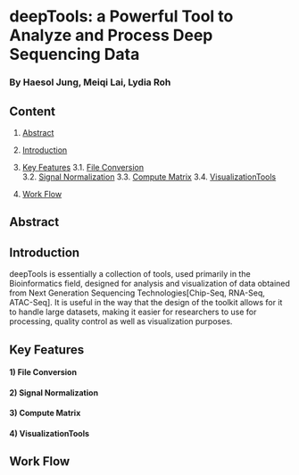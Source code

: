 # deepTools: a Powerful Tool to Analyze and Process Deep Sequencing Data
### By Haesol Jung, Meiqi Lai, Lydia Roh

## Content 
1. [Abstract](#011)
2. [Introduction](#111)
3. [Key Features](#211)
   3.1. [File Conversion](#311)<br>
   3.2. [Signal Normalization](#321)
   3.3. [Compute Matrix](#331)
   3.4. [VisualizationTools](#341)

4. [Work Flow](#411)

## Abstract<a name="011"></a>

## Introduction<a name="111"></a>

deepTools is essentially a collection of tools, used primarily in the Bioinformatics field, designed for analysis and visualization of data obtained from Next Generation Sequencing Technologies[Chip-Seq, RNA-Seq, ATAC-Seq]. It is useful in the way that the design of the toolkit allows for it to handle large datasets, making it easier for researchers to use for processing, quality control as well as visualization purposes.

## Key Features<a name="211"></a>

#### 1) File Conversion <a name="311"></a>
#### 2) Signal Normalization <a name="321"></a>
#### 3) Compute Matrix <a name="331"></a>
#### 4) VisualizationTools <a name="341"></a>

## Work Flow<a name="411"></a>


